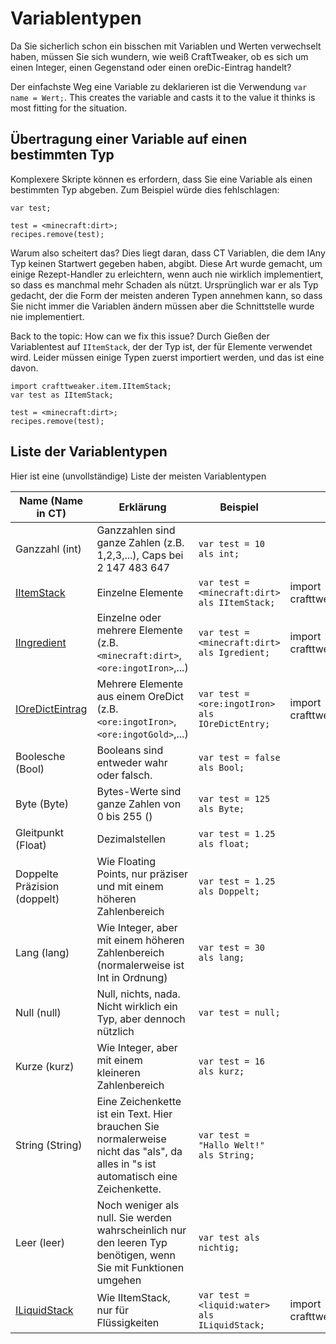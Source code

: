# Variablentypen

Da Sie sicherlich schon ein bisschen mit Variablen und Werten verwechselt haben, müssen Sie sich wundern, wie weiß CraftTweaker, ob es sich um einen Integer, einen Gegenstand oder einen oreDic-Eintrag handelt?

Der einfachste Weg eine Variable zu deklarieren ist die Verwendung ```var name = Wert;```. This creates the variable and casts it to the value it thinks is most fitting for the situation.

## Übertragung einer Variable auf einen bestimmten Typ

Komplexere Skripte können es erfordern, dass Sie eine Variable als einen bestimmten Typ abgeben. Zum Beispiel würde dies fehlschlagen:

```zenscript
var test;

test = <minecraft:dirt>;
recipes.remove(test);
```

Warum also scheitert das? Dies liegt daran, dass CT Variablen, die dem IAny Typ keinen Startwert gegeben haben, abgibt. Diese Art wurde gemacht, um einige Rezept-Handler zu erleichtern, wenn auch nie wirklich implementiert, so dass es manchmal mehr Schaden als nützt. Ursprünglich war er als Typ gedacht, der die Form der meisten anderen Typen annehmen kann, so dass Sie nicht immer die Variablen ändern müssen aber die Schnittstelle wurde nie implementiert.

Back to the topic: How can we fix this issue? Durch Gießen der Variablentest auf ```IItemStack```, der der Typ ist, der für Elemente verwendet wird. Leider müssen einige Typen zuerst importiert werden, und das ist eine davon.

```zenscript
import crafttweaker.item.IItemStack;
var test as IItemStack;

test = <minecraft:dirt>;
recipes.remove(test);
```

## Liste der Variablentypen

Hier ist eine (unvollständige) Liste der meisten Variablentypen

| Name (Name in CT)                                   | Erklärung                                                                                                                          | Beispiel                                              | Importieren                                 |
| --------------------------------------------------- | ---------------------------------------------------------------------------------------------------------------------------------- | ----------------------------------------------------- | ------------------------------------------- |
| Ganzzahl (int)                                      | Ganzzahlen sind ganze Zahlen (z.B. 1,2,3,...), Caps bei 2 147 483 647                                                              | `var test = 10 als int;`                              |                                             |
| [IItemStack](/Vanilla/Items/IItemStack/)            | Einzelne Elemente                                                                                                                  | `var test = <minecraft:dirt> als IItemStack;`   | import crafttweaker.item.IItemStack;        |
| [IIngredient](/Vanilla/Variable_Types/IIngredient/) | Einzelne oder mehrere Elemente (z.B. `<minecraft:dirt>`, `<ore:ingotIron>`,...)                                        | `var test = <minecraft:dirt> als Igredient;`    | import crafttweaker.item.IIngredient;       |
| [IOreDictEintrag](/Vanilla/OreDict/IOreDictEntry/)  | Mehrere Elemente aus einem OreDict (z.B. `<ore:ingotIron>`, `<ore:ingotGold>`,...)                                     | `var test = <ore:ingotIron> als IOreDictEntry;` | import crafttweaker.oredict.IOreDictEintrag |
| Boolesche (Bool)                                    | Booleans sind entweder wahr oder falsch.                                                                                           | `var test = false als Bool;`                          |                                             |
| Byte (Byte)                                         | Bytes-Werte sind ganze Zahlen von 0 bis 255 ()                                                                                     | `var test = 125 als Byte;`                            |                                             |
| Gleitpunkt (Float)                                  | Dezimalstellen                                                                                                                     | `var test = 1.25 als float;`                          |                                             |
| Doppelte Präzision (doppelt)                        | Wie Floating Points, nur präziser und mit einem höheren Zahlenbereich                                                              | `var test = 1.25 als Doppelt;`                        |                                             |
| Lang (lang)                                         | Wie Integer, aber mit einem höheren Zahlenbereich (normalerweise ist Int in Ordnung)                                               | `var test = 30 als lang;`                             |                                             |
| Null (null)                                         | Null, nichts, nada. Nicht wirklich ein Typ, aber dennoch nützlich                                                                  | `var test = null;`                                    |                                             |
| Kurze (kurz)                                        | Wie Integer, aber mit einem kleineren Zahlenbereich                                                                                | `var test = 16 als kurz;`                             |                                             |
| String (String)                                     | Eine Zeichenkette ist ein Text. Hier brauchen Sie normalerweise nicht das "als", da alles in "s ist automatisch eine Zeichenkette. | `var test = "Hallo Welt!" als String;`                |                                             |
| Leer (leer)                                         | Noch weniger als null. Sie werden wahrscheinlich nur den leeren Typ benötigen, wenn Sie mit Funktionen umgehen                     | `var test als nichtig;`                               |                                             |
| [ILiquidStack](/Vanilla/Liquids/ILiquidStack/)      | Wie IItemStack, nur für Flüssigkeiten                                                                                              | `var test = <liquid:water> als ILiquidStack;`   | import crafttweaker.liquid.ILiquidStack;    |